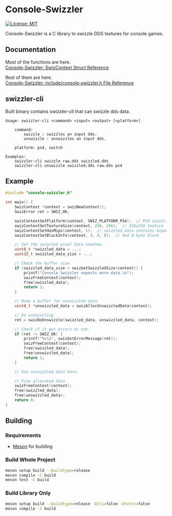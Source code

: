 # Console-Swizzler

[![License: MIT](https://img.shields.io/badge/License-MIT-yellow.svg)](https://opensource.org/licenses/MIT)

Console-Swizzler is a C library to swizzle DDS textures for console games.

## Documentation

Most of the functions are here.  
[Console-Swizzler: SwizContext Struct Reference](https://matyamod.github.io/Console-Swizzler/struct_swiz_context.html)  

Rest of them are here.  
[Console-Swizzler: include/console-swizzler.h File Reference](https://matyamod.github.io/Console-Swizzler/console-swizzler_8h.html)

## swizzler-cli

Built binary contains swizzler-cli that can swizzle dds data.

```
Usage: swizzler-cli <command> <input> <output> [<platform>]

    command:
        swizzle : swizzles an input dds.
        unswizzle : unswizzles an input dds.

    platform: ps4, switch

Examples:
    swizzler-cli swizzle raw.dds swizzled.dds
    swizzler-cli unswizzle swizzled.dds raw.dds ps4
```

## Example

```c
#include "console-swizzler.h"

int main() {
    SwizContext *context = swizNewContext();
    SwizError ret = SWIZ_OK;

    swizContextSetPlatform(context, SWIZ_PLATFORM_PS4);  // PS4 swizzling
    swizContextSetTextureSize(context, 256, 256);  // 256x256 texture
    swizContextSetHasMips(context, 1);  // swizzled_data contains mipmaps
    swizContextSetBlockInfo(context, 4, 4, 8);  // 4x4 8-byte block

    // Get the swizzled pixel data somehow.
    uint8_t *swizzled_data = ...;
    uint32_t swizzled_data_size = ...;

    // Check the buffer size.
    if (swizzled_data_size < swizGetSwizzledSize(context)) {
        printf("Console Swizzler expects more data.\n");
        swizFreeContext(context);
        free(swizzled_data);
        return 1;
    }

    // Make a buffer for unswizzled data.
    uint8_t *unswizzled_data = swizAllocUnswizzledData(context);

    // Do unswizzling
    ret = swizDoUnswizzle(swizzled_data, unswizzled_data, context);

    // Check if it got errors or not.
    if (ret != SWIZ_OK) {
        printf("%s\n", swizGetErrorMessage(ret));
        swizFreeContext(context);
        free(swizzled_data);
        free(unswizzled_data);
        return 1;
    }

    // Use unswizzled data here.

    // Free allocated data
    swizFreeContext(context);
    free(swizzled_data);
    free(unswizzled_data);
    return 0;
}
```

## Building

### Requirements

- [Meson](https://mesonbuild.com/) for building

### Build Whole Project

```bash
meson setup build --buildtype=release
meson compile -C build
meson test -C build
```

### Build Library Only

```bash
meson setup build --buildtype=release -Dcli=false -Dtests=false
meson compile -C build
```
